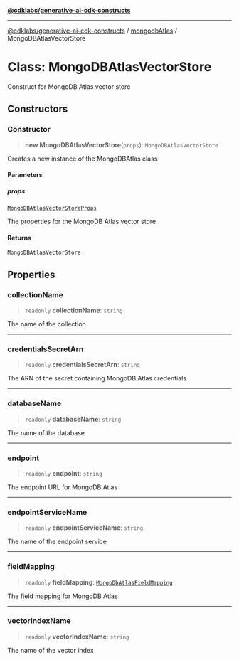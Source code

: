 [**@cdklabs/generative-ai-cdk-constructs**](../../../../README.md)

***

[@cdklabs/generative-ai-cdk-constructs](../../../../README.md) / [mongodbAtlas](../README.md) / MongoDBAtlasVectorStore

# Class: MongoDBAtlasVectorStore

Construct for MongoDB Atlas vector store

## Constructors

### Constructor

> **new MongoDBAtlasVectorStore**(`props`): `MongoDBAtlasVectorStore`

Creates a new instance of the MongoDBAtlas class

#### Parameters

##### props

[`MongoDBAtlasVectorStoreProps`](../interfaces/MongoDBAtlasVectorStoreProps.md)

The properties for the MongoDB Atlas vector store

#### Returns

`MongoDBAtlasVectorStore`

## Properties

### collectionName

> `readonly` **collectionName**: `string`

The name of the collection

***

### credentialsSecretArn

> `readonly` **credentialsSecretArn**: `string`

The ARN of the secret containing MongoDB Atlas credentials

***

### databaseName

> `readonly` **databaseName**: `string`

The name of the database

***

### endpoint

> `readonly` **endpoint**: `string`

The endpoint URL for MongoDB Atlas

***

### endpointServiceName

> `readonly` **endpointServiceName**: `string`

The name of the endpoint service

***

### fieldMapping

> `readonly` **fieldMapping**: [`MongoDbAtlasFieldMapping`](../interfaces/MongoDbAtlasFieldMapping.md)

The field mapping for MongoDB Atlas

***

### vectorIndexName

> `readonly` **vectorIndexName**: `string`

The name of the vector index
